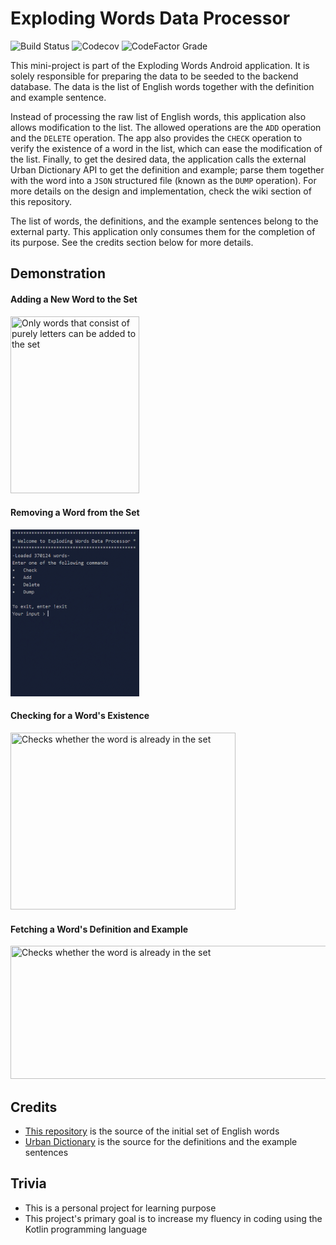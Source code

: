 # Exploding Words Data Processor

![Build Status](https://travis-ci.org/Android-Swarm/exploding-words-data.svg?branch=master)
![Codecov](https://img.shields.io/codecov/c/github/Android-Swarm/exploding-words-data)
![CodeFactor Grade](https://img.shields.io/codefactor/grade/github/Android-Swarm/exploding-words-data)

This mini-project is part of the Exploding Words Android application. It is solely responsible for preparing the data to be seeded to the backend database. The data is the list of English words together with the definition and example sentence.

Instead of processing the raw list of English words, this application also allows modification to the list. The allowed operations are the `ADD` operation and the `DELETE` operation. The app also provides the `CHECK` operation to verify the existence of a word in the list, which can ease the modification of the list. Finally, to get the desired data, the application calls the external Urban Dictionary API to get the definition and example; parse them together with the word into a `JSON` structured file (known as the `DUMP` operation). For more details on the design and implementation, check the wiki section of this repository.

The list of words, the definitions, and the example sentences belong to the external party. This application only consumes them for the completion of its purpose. See the credits section below for more details.

## Demonstration
#### Adding a New Word to the Set
<img src="https://github.com/Android-Swarm/exploding-words-data/blob/documentation/ADD.gif" width= "206" height= "283" title="Only words that consist of purely letters can be added to the set" />

#### Removing a Word from the Set
<img src="https://github.com/Android-Swarm/exploding-words-data/blob/documentation/DELETE.gif" width= "206" height= "267" title="Removes the word from the set if it is found" />

#### Checking for a Word's Existence
<img src="https://github.com/Android-Swarm/exploding-words-data/blob/documentation/CHECK.gif" width= "360" height= "283" title="Checks whether the word is already in the set" />

#### Fetching a Word's Definition and Example
<img src="https://github.com/Android-Swarm/exploding-words-data/blob/documentation/DUMP.gif" width= "560" height= "213" title="Checks whether the word is already in the set" />

## Credits
- [This repository](https://github.com/dwyl/english-words) is the source of the initial set of English words
- [Urban Dictionary](https://www.urbandictionary.com/) is the source for the definitions and the example sentences

## Trivia
- This is a personal project for learning purpose
- This project's primary goal is to increase my fluency in coding using the Kotlin programming language
